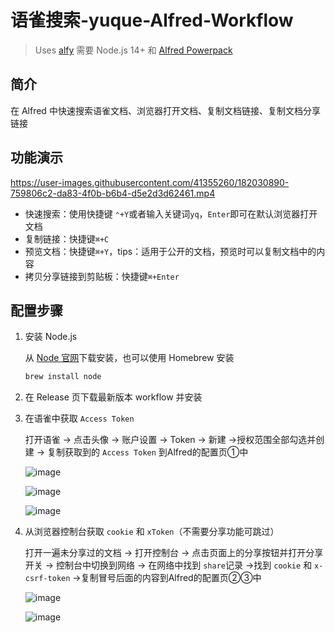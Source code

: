 # 语雀搜索-yuque-Alfred-Workflow

> Uses [alfy](https://github.com/sindresorhus/alfy)
需要 Node.js 14+ 和 [Alfred Powerpack](https://www.alfredapp.com/powerpack/)
> 

## 简介

在 Alfred 中快速搜索语雀文档、浏览器打开文档、复制文档链接、复制文档分享链接

## 功能演示

https://user-images.githubusercontent.com/41355260/182030890-759806c2-da83-4f0b-b6b4-d5e2d3d62461.mp4

- 快速搜索：使用快捷键 `⌃+Y`或者输入关键词`yq`，`Enter`即可在默认浏览器打开文档
- 复制链接：快捷键`⌘+C`
- 预览文档：快捷键`⌘+Y`，tips：适用于公开的文档，预览时可以复制文档中的内容
- 拷贝分享链接到剪贴板：快捷键`⌘+Enter`

## 配置步骤

1. 安装 Node.js
    
    从 [Node 官网](https://nodejs.org/zh-cn/)下载安装，也可以使用 Homebrew 安装
    
    ```bash
    brew install node
    ```
    
2. 在 Release 页下载最新版本 workflow 并安装
3. 在语雀中获取 `Access Token`
    
    打开语雀 → 点击头像 → 账户设置 → Token → 新建 →授权范围全部勾选并创建 → 复制获取到的 `Access Token` 到Alfred的配置页①中
    
    ![image](https://user-images.githubusercontent.com/41355260/182030929-8d14553b-1dc9-4b27-a223-74a5e0b93485.png)

    
    ![image](https://user-images.githubusercontent.com/41355260/182030987-6973bb0d-82a3-46ad-9f16-9fdc16fd3ac5.png)

    
    ![image](https://user-images.githubusercontent.com/41355260/182031013-7deabd59-7d2d-4464-adfd-6f8f694be88f.png)

    
4. 从浏览器控制台获取 `cookie` 和 `xToken`（不需要分享功能可跳过）
    
    打开一遍未分享过的文档 → 打开控制台 → 点击页面上的分享按钮并打开分享开关 → 控制台中切换到网络 → 在网络中找到 `share`记录 →找到 `cookie` 和 `x-csrf-token` →复制冒号后面的内容到Alfred的配置页②③中
    
    ![image](https://user-images.githubusercontent.com/41355260/182031028-aa619970-701e-4077-8450-45b04da1c4e2.png)

    
    ![image](https://user-images.githubusercontent.com/41355260/182031044-d4d4363c-6762-4311-a695-de52cd822177.png)

